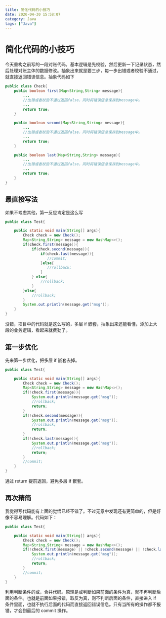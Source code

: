 ```yaml
---
title: 简化代码的小技巧
date: 2020-04-30 15:58:07
category: Java
tags: ["Java"]
---
```


# 简化代码的小技巧

今天重构之前写的一段对账代码，基本逻辑是先校验，然后更新一下记录状态，然后处理对账主体的数据修改。抽象出来就是要三步，每一步出错或者校验不通过，就直接返回错误信息。抽象代码如下

```java
public class Check{
    public boolean first(Map<String,String> message){
        ...
        //出错或者校验不通过返回false，同时将错误信息保存到message中。
        ...
        return true;
    }

    public boolean second(Map<String,String> message){
        ...
        //出错或者校验不通过返回false，同时将错误信息保存到message中。
        ...
        return true;
    }

    public boolean last(Map<String,String> message){
        ...
        //出错或者校验不通过返回false，同时将错误信息保存到message中。
        ...
        return true;
    }
}
```

<!-- more -->

## 最直接写法

如果不考虑其他，第一反应肯定是这么写

```java
public class Test{

    public static void main(String[] args){
        Check check = new Check();
        Map<String,String> message = new HashMap<>();
        if(check.first(message)){
            if(check.second(message)){
                if(check.last(message)){
                   //commit;
                }else{
                   //rollback;
                }
            } else{
                //rollback;
            }
        }else{
            //rollback;
        }
        System.out.println(message.get("msg"));
    }
}
```

没错，项目中的代码就是这么写的，多层 if 嵌套，抽象出来还能看懂，添加上大段的业务逻辑，看起来就费劲了。

## 第一步优化

先来第一步优化，把多层 if 嵌套去掉。

```java
public class Test{

    public static void main(String[] args){
        Check check = new Check();
        Map<String,String> message = new HashMap<>();
        if(!check.first(message)){
            System.out.println(message.get("msg"));
            //rollback;
            return;
        }
        if(!check.second(message)){
            System.out.println(message.get("msg"));
            //rollback;
            return;
        }
        if(!check.last(message)){
            System.out.println(message.get("msg"));
            //rollback;
            return;
        }
        //commit;
    }
}
```

通过 return 提前返回，避免多层 if 嵌套。

## 再次精简

我觉得写代码能有上面的觉悟已经不错了。不过无意中发现还有更简单的，但是好像不容易理解。代码如下：

```java
public class Test{

    public static void main(String[] args){
        Check check = new Check();
        Map<String,String> message = new HashMap<>();
        if(!check.first(message) || !check.second(message) || !check.last(message)){
            System.out.println(message.get("msg"));
            //rollback;
            return;
        }
        //commit;
    }
}
```

利用判断条件的或，合并代码。原理是或判断如果前面的条件为真，就不再判断后面的条件。也就是前面如果报错，取反为真，则不判断后面的条件，直接进入 if 条件里面，也就不执行后面的代码而直接返回错误信息。只有当所有的操作都不报错，才会到最后的 commit 操作。

